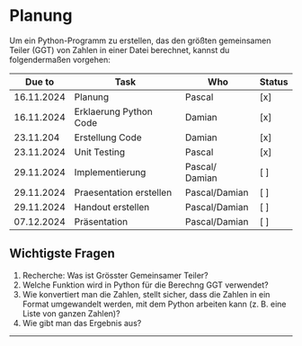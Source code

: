 # Planung
Um ein Python-Programm zu erstellen, das den größten gemeinsamen Teiler (GGT)
von Zahlen in einer Datei berechnet, kannst du folgendermaßen vorgehen:

| Due to     | Task                    | Who            | Status |
|------------|-------------------------|----------------|--------|
| 16.11.2024 | Planung                 | Pascal         | [x]    |
| 16.11.2024 | Erklaerung Python Code  | Damian         | [x]    |
| 23.11.204  | Erstellung Code         | Damian         | [x]    |
| 23.11.2024 | Unit Testing            | Pascal         | [x]    |
| 29.11.2024 | Implementierung         | Pascal/ Damian | [ ]    |
| 29.11.2024 | Praesentation erstellen | Pascal/Damian  | [ ]    |
| 29.11.2024 | Handout erstellen       | Pascal/Damian  | [ ]    |
| 07.12.2024 | Präsentation            | Pascal/Damian  | [ ]    |


## Wichtigste Fragen
1. Recherche: Was ist Grösster Gemeinsamer Teiler?
2. Welche Funktion wird in Python für die Berechng GGT verwendet?
3. Wie konvertiert man die Zahlen, stellt sicher, dass die Zahlen in ein Format umgewandelt werden,
   mit dem Python arbeiten kann (z. B. eine Liste von ganzen Zahlen)?
4. Wie gibt man das Ergebnis aus?

---
